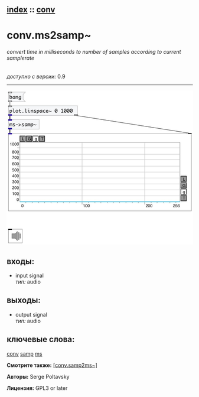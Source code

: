 [index](index.html) :: [conv](category_conv.html)
---

# conv.ms2samp~

###### convert time in milliseconds to number of samples according to current samplerate

*доступно с версии:* 0.9

---




[![example](../examples/img/conv.ms2samp~.jpg)](../examples/pd/conv.ms2samp~.pd)









## входы:

* input signal<br>
_тип:_ audio



## выходы:

* output signal<br>
_тип:_ audio



## ключевые слова:

[conv](keywords/conv.html)
[samp](keywords/samp.html)
[ms](keywords/ms.html)



**Смотрите также:**
[\[conv.samp2ms~\]](conv.samp2ms~.html)




**Авторы:** Serge Poltavsky




**Лицензия:** GPL3 or later





